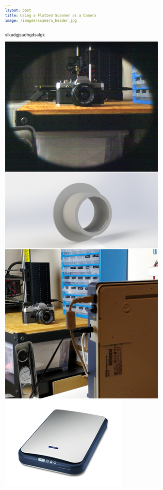 ```yaml
---
layout: post
title: Using a Flatbed Scanner as a Camera
image: /images/scamera_header.jpg
---
```


slkadgjsadhgdsalgk

<img src="/images/scamera_image_1.jpg" alt="" class="inline">
<img src="/images/scamera_cad.JPG" alt="" class="inline">
<img src="/images/scamera_setup_1.jpg" alt="" class="inline">
<img src="/images/epson_1.png" alt="" class="inline">
